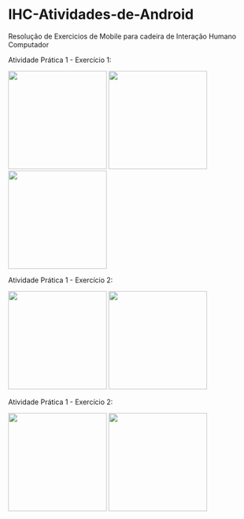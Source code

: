 # IHC-Atividades-de-Android
Resolução de Exercicios de Mobile para cadeira de Interação Humano Computador

Atividade Prática 1 - Exercício 1:

<img src="https://github.com/grpartichelli/IHC-Atividades-de-Android/blob/master/Imagens/p1ex1/1.jpeg" width="200">
<img src="https://github.com/grpartichelli/IHC-Atividades-de-Android/blob/master/Imagens/p1ex1/2.jpeg" width="200">
<img src="https://github.com/grpartichelli/IHC-Atividades-de-Android/blob/master/Imagens/p1ex1/3.jpeg" width="200">


Atividade Prática 1 - Exercício 2:

<img src="https://github.com/grpartichelli/IHC-Atividades-de-Android/blob/master/Imagens/p1ex2/1.jpg" width="200">
<img src="https://github.com/grpartichelli/IHC-Atividades-de-Android/blob/master/Imagens/p1ex2/2.jpg" width="200">


Atividade Prática 1 - Exercício 2:

<img src="https://github.com/grpartichelli/IHC-Atividades-de-Android/blob/master/Imagens/p1ex3/1.jpg" width="200">
<img src="https://github.com/grpartichelli/IHC-Atividades-de-Android/blob/master/Imagens/p1ex3/2.jpg" width="200">



